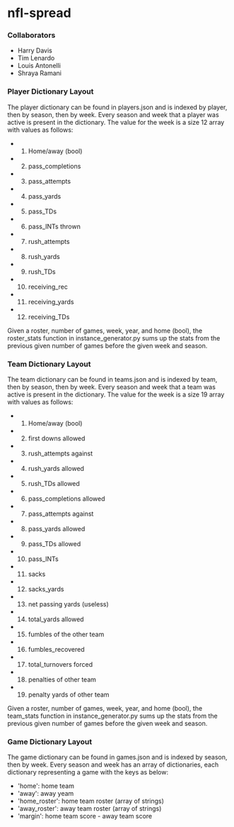 nfl-spread
================

### Collaborators
* Harry Davis
* Tim Lenardo
* Louis Antonelli 
* Shraya Ramani

### Player Dictionary Layout
The player dictionary can be found in players.json and is indexed by player, then by season, then by week. Every season and week that a player was active is present in the dictionary. The value for the week is a size 12 array with values as follows:
* 1) Home/away (bool)
* 2) pass_completions
* 3) pass_attempts
* 4) pass_yards
* 5) pass_TDs
* 6) pass_INTs thrown
* 7) rush_attempts
* 8) rush_yards
* 9) rush_TDs
* 10) receiving_rec
* 11) receiving_yards
* 12) receiving_TDs

Given a roster, number of games, week, year, and home (bool), the roster_stats function in instance_generator.py sums up the stats from the previous given number of games before the given week and season.

### Team Dictionary Layout
The team dictionary can be found in teams.json and is indexed by team, then by season, then by week. Every season and week that a team was active is present in the dictionary. The value for the week is a size 19 array with values as follows:
* 1) Home/away (bool)
* 2) first downs allowed
* 3) rush_attempts against
* 4) rush_yards allowed
* 5) rush_TDs allowed
* 6) pass_completions allowed
* 7) pass_attempts against
* 8) pass_yards allowed
* 9) pass_TDs allowed
* 10) pass_INTs
* 11) sacks
* 12) sacks_yards
* 13) net passing yards (useless)
* 14) total_yards allowed
* 15) fumbles of the other team
* 16) fumbles_recovered
* 17) total_turnovers forced
* 18) penalties of other team
* 19) penalty yards of other team

Given a roster, number of games, week, year, and home (bool), the team_stats function in instance_generator.py sums up the stats from the previous given number of games before the given week and season.

### Game Dictionary Layout
The game dictionary can be found in games.json and is indexed by season, then by week. Every season and week has an array of dictionaries, each dictionary representing a game with the keys as below:
* 'home': home team
* 'away': away yeam
* 'home_roster': home team roster (array of strings)
* 'away_roster': away team roster (array of strings)
* 'margin': home team score - away team score